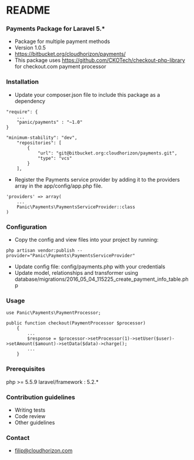 # README #


### Payments Package for Laravel 5.* ###

* Package for multiple payment methods
* Version 1.0.5
* https://bitbucket.org/cloudhorizon/payments/
* This package uses https://github.com/CKOTech/checkout-php-library for checkout.com payment processor

### Installation ###

* Update your composer.json file to include this package as a dependency 
```
"require": {
    ...
    "panic/payments" : "~1.0"
}

"minimum-stability": "dev",
    "repositories": [
        {
            "url": "git@bitbucket.org:cloudhorizon/payments.git",
            "type": "vcs"
        }
    ],
```
* Register the Payments service provider by adding it to the providers array in the app/config/app.php file.

```
'providers' => array(
    ...
    Panic\Payments\PaymentsServiceProvider::class
)

```

### Configuration ###

* Copy the config and view files into your project by running:

```
php artisan vendor:publish --provider="Panic\Payments\PaymentsServiceProvider"
```
* Update config file: config/payments.php with your credentials
* Update model, relationships and transformer using database/migrations/2016_05_04_115225_create_payment_info_table.php

### Usage ###

```
use Panic\Payments\PaymentProcessor;

public function checkout(PaymentProcessor $processor)
    {
        ...
        $response = $processor->setProcessor(1)->setUser($user)->setAmount($amount)->setData($data)->charge();
        ...
    }
```

### Prerequisites ###

php >= 5.5.9
laravel/framework : 5.2.*

### Contribution guidelines ###

* Writing tests
* Code review
* Other guidelines

### Contact ###

* filip@cloudhorizon.com